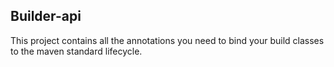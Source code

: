 ## Builder-api

This project contains all the annotations you need to bind your build classes to the maven standard lifecycle.
